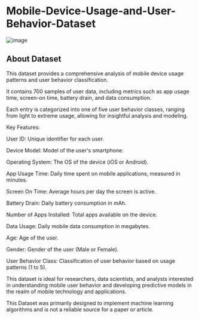 # Mobile-Device-Usage-and-User-Behavior-Dataset

![image](https://github.com/user-attachments/assets/2cd25b83-61c1-40c5-96f0-e29595994311)


## About Dataset
This dataset provides a comprehensive analysis of mobile device usage patterns and user behavior classification.

It contains 700 samples of user data, including metrics such as app usage time, screen-on time, battery drain, and data consumption.

Each entry is categorized into one of five user behavior classes, ranging from light to extreme usage, allowing for insightful analysis and modeling.

Key Features:

User ID: Unique identifier for each user.

Device Model: Model of the user's smartphone.

Operating System: The OS of the device (iOS or Android).

App Usage Time: Daily time spent on mobile applications, measured in minutes.

Screen On Time: Average hours per day the screen is active.

Battery Drain: Daily battery consumption in mAh.

Number of Apps Installed: Total apps available on the device.

Data Usage: Daily mobile data consumption in megabytes.

Age: Age of the user.

Gender: Gender of the user (Male or Female).

User Behavior Class: Classification of user behavior based on usage patterns (1 to 5).

This dataset is ideal for researchers, data scientists, and analysts interested in understanding mobile user behavior and developing predictive models in the realm of mobile technology and applications.

This Dataset was primarily designed to implement machine learning algorithms and is not a reliable source for a paper or article.
